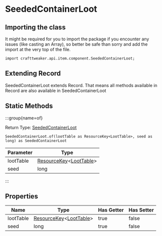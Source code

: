 # SeededContainerLoot

## Importing the class

It might be required for you to import the package if you encounter any issues (like casting an Array), so better be safe than sorry and add the import at the very top of the file.
```zenscript
import crafttweaker.api.item.component.SeededContainerLoot;
```


## Extending Record

SeededContainerLoot extends Record. That means all methods available in Record are also available in SeededContainerLoot

## Static Methods

:::group{name=of}

Return Type: [SeededContainerLoot](/vanilla/api/item/component/SeededContainerLoot)

```zenscript
SeededContainerLoot.of(lootTable as ResourceKey<LootTable>, seed as long) as SeededContainerLoot
```

| Parameter |                                               Type                                               |
|-----------|--------------------------------------------------------------------------------------------------|
| lootTable | [ResourceKey](/vanilla/api/resource/ResourceKey)&lt;[LootTable](/vanilla/api/loot/LootTable)&gt; |
| seed      | long                                                                                             |


:::

## Properties

|   Name    |                                               Type                                               | Has Getter | Has Setter |
|-----------|--------------------------------------------------------------------------------------------------|------------|------------|
| lootTable | [ResourceKey](/vanilla/api/resource/ResourceKey)&lt;[LootTable](/vanilla/api/loot/LootTable)&gt; | true       | false      |
| seed      | long                                                                                             | true       | false      |

